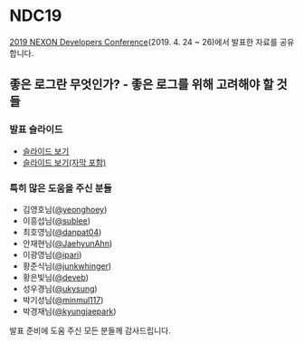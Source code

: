 # NDC19

[2019 NEXON Developers Conference](https://ndc.nexon.com/)(2019. 4. 24 ~ 26)에서 발표한 자료를 공유합니다.

## 좋은 로그란 무엇인가? - 좋은 로그를 위해 고려해야 할 것들

### 발표 슬라이드

* [슬라이드 보기](https://hyojun.me/~ndc19-slide)
* [슬라이드 보기(자막 포함)](https://hyojun.me/~ndc19-caption)

### 특히 많은 도움을 주신 분들

* 김영호님([@yeonghoey](https://github.com/yeonghoey))
* 이흥섭님([@sublee](https://github.com/sublee))
* 최호영님([@danpat04](https://github.com/danpat04))
* 안재현님([@JaehyunAhn](https://github.com/JaehyunAhn))
* 이광영님([@ipari](https://github.com/ipari))
* 황준식님([@junkwhinger](https://github.com/junkwhinger))
* 황은빛님([@deveb](https://github.com/deveb))
* 성우경님([@ukysung](https://github.com/ukysung))
* 박기성님([@minmul117](https://github.com/minmul117))
* 박경재님([@kyungjaepark](https://github.com/kyungjaepark))

발표 준비에 도움 주신 모든 분들께 감사드립니다.

